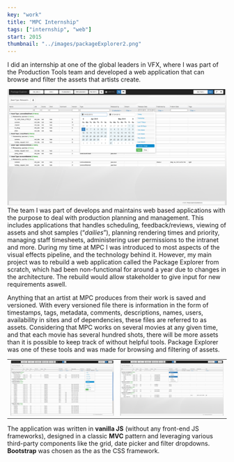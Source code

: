```yaml
---
key: "work"
title: "MPC Internship"
tags: ["internship", "web"]
start: 2015
thumbnail: "../images/packageExplorer2.png"
---
```

I did an internship at one of the global leaders in VFX, where I was part of the Production Tools team and developed a web application that can browse and filter the assets that artists create. <div style="float:right">![Package Explorer](../images/packageExplorer2.png)</div>
<!-- end -->
The team I was part of develops and maintains web based applications with the purpose to deal with production planning and management. This includes applications that handles scheduling, feedback/reviews, viewing of assets and shot samples (“*dailies*”), planning rendering times and priority, managing staff timesheets, administering user permissions to the intranet and more. During my time at MPC I was introduced to most aspects of the visual effects pipeline, and the technology behind it. However, my main project was to rebuild a web application called the Package Explorer from scratch, which had been non-functional for around a year due to changes in the architecture. The rebuild would allow stakeholder to give input for new requirements aswell.

Anything that an artist at MPC produces from their work is saved and versioned. With every versioned file there is information in the form of timestamps, tags, metadata, comments, descriptions, names, users, availability in sites and of dependencies, these files are referred to as assets. Considering that MPC works on several movies at any given time, and that each movie has several hundred shots, there will be more assets than it is possible to keep track of without helpful tools. Package Explorer was one of these tools and was made for browsing and filtering of assets.

|  |  |
|---|---|
| ![Package Explorer](../images/packageExplorer1.png) | ![Package Explorer](../images/packageExplorer3.png) |


The application was written in **vanilla JS** (without any front-end JS frameworks), designed in a classic **MVC** pattern and leveraging various third-party components like the grid, date picker and filter dropdowns. **Bootstrap** was chosen as the as the CSS framework.